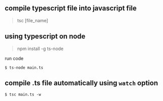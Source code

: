 ## compile typescript file into javascript file

> tsc [file_name]

## using typescript on node

> npm install -g ts-node

run code

```
$ ts-node main.ts
```

## compile .ts file automatically using `watch` option

```
$ tsc main.ts -w
```
